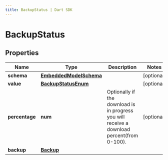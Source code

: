 ```yaml
---
title: BackupStatus | Dart SDK
---
```


# BackupStatus

## Properties
Name | Type | Description | Notes
------------ | ------------- | ------------- | -------------
**schema** | [**EmbeddedModelSchema**](EmbeddedModelSchema) |  | [optional] 
**value** | [**BackupStatusEnum**](BackupStatusEnum) |  | [optional] 
**percentage** | **num** | Optionally if the download is in progress you will receive a download percent(from 0-100). | [optional] 
**backup** | [**Backup**](Backup) |  | 


